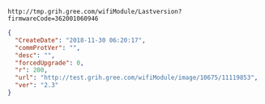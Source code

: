 `http://tmp.grih.gree.com/wifiModule/Lastversion?firmwareCode=362001060946`

```json
{
  "CreateDate": "2018-11-30 06:20:17",
  "commProtVer": "",
  "desc": "",
  "forcedUpgrade": 0,
  "r": 200,
  "url": "http://test.grih.gree.com/wifiModule/image/10675/11119853",
  "ver": "2.3"
}
```